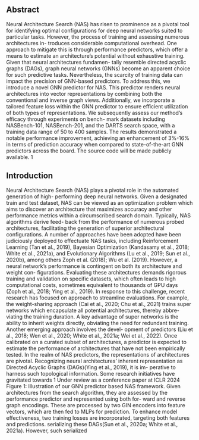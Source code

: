 ## Abstract

Neural Architecture Search (NAS) has risen to prominence as a pivotal tool for identifying optimal configurations for deep neural networks suited to particular tasks. However, the process of training and assessing numerous architectures in- troduces considerable computational overhead. One approach to mitigate this is through performance predictors, which offer a means to estimate an architecture’s potential without exhaustive training. Given that neural architectures fundamen- tally resemble directed acyclic graphs (DAGs), graph neural networks (GNNs) become an apparent choice for such predictive tasks. Nevertheless, the scarcity of training data can impact the precision of GNN-based predictors. To address this, we introduce a novel GNN predictor for NAS. This predictor renders neural architectures into vector representations by combining both the conventional and inverse graph views. Additionally, we incorporate a tailored feature loss within the GNN predictor to ensure efficient utilization of both types of representations. We subsequently assess our method’s efficacy through experiments on bench- mark datasets including NASBench-101, NASBench-201, and the DARTS search space, with a training data range of 50 to 400 samples. The results demonstrated a notable performance improvement, achieving an enhancement of 3%-16% in terms of prediction accuracy when compared to state-of-the-art GNN predictors across the board. The source code will be made publicly available. 1

## Introduction

Neural Architecture Search (NAS) plays a pivotal role in the automated generation of high- performing deep neural networks. Given a designated train and test dataset, NAS can be viewed as an optimization problem which aims to discover an architecture that maximizes accuracy and other performance metrics within a circumscribed search domain. Typically, NAS algorithms derive feed- back from the performance of numerous probed architectures, facilitating the generation of superior architectural configurations. A number of approaches have been adopted have been judiciously deployed to effectuate NAS tasks, including Reinforcement Learning (Tan et al., 2019), Bayesian Optimization (Kandasamy et al., 2018; White et al., 2021a), and Evolutionary Algorithms (Lu et al., 2019; Sun et al., 2020b), among others Zoph et al. (2018); Wu et al. (2019). However, a neural network’s performance is contingent on both its architecture and weight con- figurations. Evaluating these architectures demands rigorous training and validation on specific datasets, which often leads to high computational costs, sometimes equivalent to thousands of GPU days (Zoph et al., 2018; Ying et al., 2019). In response to this challenge, recent research has focused on approach to streamline evaluations. For example, the weight-sharing approach (Cai et al., 2020; Chu et al., 2021) trains super networks which encapsulate all potential architectures, thereby abbre- viating the training duration. A key advantage of super networks is the ability to inherit weights directly, obviating the need for redundant training. Another emerging approach involves the devel- opment of predictors (Liu et al., 2018; Wen et al., 2020; White et al., 2021a; Wei et al., 2022). Once calibrated on a curated subset of architectures, a predictor is expected to estimate the performance of architectures that have not been empirically tested. In the realm of NAS predictors, the representations of architectures are pivotal. Recognizing neural architectures’ inherent representation as Directed Acyclic Graphs (DAGs)(Ying et al., 2019), it is im- perative to harness such topological information. Some research initiatives have gravitated towards 1 Under review as a conference paper at ICLR 2024 Figure 1: Illustration of our GNN predictor based NAS framework. Given architectures from the search algorithm, they are assessed by the performance predictor and represented using both for- ward and reverse graph encodings. These are processed by two GIN encoders into feature vectors, which are then fed to MLPs for prediction. To enhance model effectiveness, two training losses are incorporated, targeting both features and predictions. serializing these DAGs(Sun et al., 2020a; White et al., 2021a). However, such serialized
